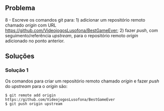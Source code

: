 ## Problema

8 - Escreve os comandos git para: 1) adicionar um repositório remoto chamado
_origin_ com URL https://github.com/VideojogosLusofona/BestGameEver; 2) fazer
_push_, com seguimento/referência _upstream_, para o repositório remoto
_origin_ adicionado no ponto anterior.

## Soluções

### Solução 1

Os comandos para criar um repositório remoto chamado _origin_ e fazer _push_
do _upstream_ para o _origin_ são:

```
$ git remote add origin https://github.com/VideojogosLusofona/BestGameEver
$ git push origin upstream
```
